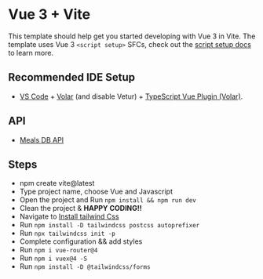 # Vue 3 + Vite

This template should help get you started developing with Vue 3 in Vite. The template uses Vue 3 `<script setup>` SFCs, check out the [script setup docs](https://v3.vuejs.org/api/sfc-script-setup.html#sfc-script-setup) to learn more.

## Recommended IDE Setup

- [VS Code](https://code.visualstudio.com/) + [Volar](https://marketplace.visualstudio.com/items?itemName=Vue.volar) (and disable Vetur) + [TypeScript Vue Plugin (Volar)](https://marketplace.visualstudio.com/items?itemName=Vue.vscode-typescript-vue-plugin).


## API
- [Meals DB API](https://www.themealdb.com/api.php)

## Steps
- npm create vite@latest <br/>
- Type project name, choose Vue and Javascript <br/>
- Open the project and Run `npm install && npm run dev` <br/>
- Clean the project & <strong>HAPPY CODING!!</strong>
- Navigate to [Install tailwind Css](https://tailwindcss.com/docs/guides/vite#vue) <br/>
- Run `npm install -D tailwindcss postcss autoprefixer` <br/>
- Run `npx tailwindcss init -p` <br/>
- Complete configuration && add styles <br/>
- Run `npm i vue-router@4` <br/>
- Run `npm i vuex@4 -S` <br/>
- Run `npm install -D @tailwindcss/forms`